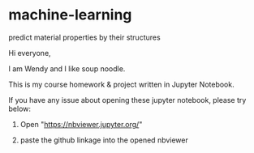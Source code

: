 # machine-learning
predict material properties by their structures

Hi everyone,

I am Wendy and I like soup noodle. 

This is my course homework & project written in Jupyter Notebook.

If you have any issue about opening these jupyter notebook, please try below:
1. Open "https://nbviewer.jupyter.org/"

2. paste the github linkage into the opened nbviewer

